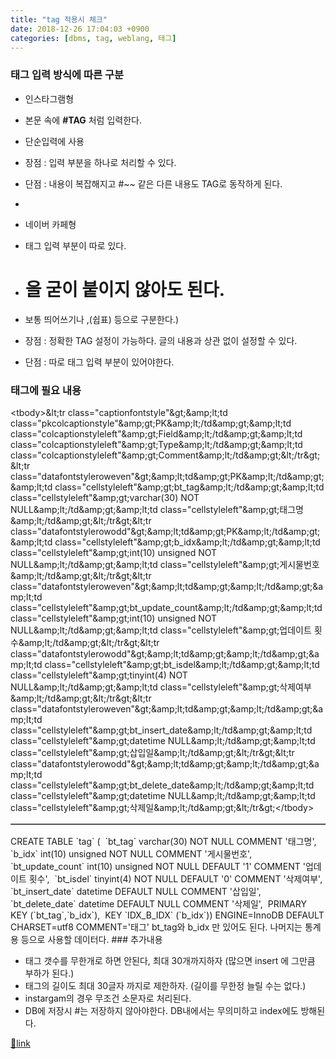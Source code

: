 ```yaml
---
title: "tag 적용시 체크"
date: 2018-12-26 17:04:03 +0900
categories: [dbms, tag, weblang, 태그]
---
```


### 태그 입력 방식에 따른 구분

- 인스타그램형
- 본문 속에 **#TAG** 처럼 입력한다.
- 단순입력에 사용
- 장점 : 입력 부분을 하나로 처리할 수 있다.
- 단점 : 내용이 복잡해지고 #~~ 같은 다른 내용도 TAG로 동작하게 된다.
-   


- 네이버 카페형
- 태그 입력 부분이 따로 있다.
- # 을 굳이 붙이지 않아도 된다.
- 보통 띄어쓰기나 ,(쉽표) 등으로 구분한다.)
- 장점 : 정확한 TAG 설정이 가능하다. 글의 내용과 상관 없이 설정할 수 있다.
- 단점 : 따로 태그 입력 부분이 있어야한다.


### 태그에 필요 내용

<table border="1" class="statustablestyle" width="">&lt;tbody&gt;&amp;lt;tr class="captionfontstyle"&amp;gt;&amp;amp;lt;td class="pkcolcaptionstyle"&amp;amp;gt;PK&amp;amp;lt;/td&amp;amp;gt;&amp;amp;lt;td class="colcaptionstyleleft"&amp;amp;gt;Field&amp;amp;lt;/td&amp;amp;gt;&amp;amp;lt;td class="colcaptionstyleleft"&amp;amp;gt;Type&amp;amp;lt;/td&amp;amp;gt;&amp;amp;lt;td class="colcaptionstyleleft"&amp;amp;gt;Comment&amp;amp;lt;/td&amp;amp;gt;&amp;lt;/tr&amp;gt;&amp;lt;tr class="datafontstyleroweven"&amp;gt;&amp;amp;lt;td&amp;amp;gt;PK&amp;amp;lt;/td&amp;amp;gt;&amp;amp;lt;td class="cellstyleleft"&amp;amp;gt;bt_tag&amp;amp;lt;/td&amp;amp;gt;&amp;amp;lt;td class="cellstyleleft"&amp;amp;gt;varchar(30) NOT NULL&amp;amp;lt;/td&amp;amp;gt;&amp;amp;lt;td class="cellstyleleft"&amp;amp;gt;태그명&amp;amp;lt;/td&amp;amp;gt;&amp;lt;/tr&amp;gt;&amp;lt;tr class="datafontstylerowodd"&amp;gt;&amp;amp;lt;td&amp;amp;gt;PK&amp;amp;lt;/td&amp;amp;gt;&amp;amp;lt;td class="cellstyleleft"&amp;amp;gt;b_idx&amp;amp;lt;/td&amp;amp;gt;&amp;amp;lt;td class="cellstyleleft"&amp;amp;gt;int(10) unsigned NOT NULL&amp;amp;lt;/td&amp;amp;gt;&amp;amp;lt;td class="cellstyleleft"&amp;amp;gt;게시물번호&amp;amp;lt;/td&amp;amp;gt;&amp;lt;/tr&amp;gt;&amp;lt;tr class="datafontstyleroweven"&amp;gt;&amp;amp;lt;td&amp;amp;gt;&amp;amp;lt;/td&amp;amp;gt;&amp;amp;lt;td class="cellstyleleft"&amp;amp;gt;bt_update_count&amp;amp;lt;/td&amp;amp;gt;&amp;amp;lt;td class="cellstyleleft"&amp;amp;gt;int(10) unsigned NOT NULL&amp;amp;lt;/td&amp;amp;gt;&amp;amp;lt;td class="cellstyleleft"&amp;amp;gt;업데이트 횟수&amp;amp;lt;/td&amp;amp;gt;&amp;lt;/tr&amp;gt;&amp;lt;tr class="datafontstylerowodd"&amp;gt;&amp;amp;lt;td&amp;amp;gt;&amp;amp;lt;/td&amp;amp;gt;&amp;amp;lt;td class="cellstyleleft"&amp;amp;gt;bt_isdel&amp;amp;lt;/td&amp;amp;gt;&amp;amp;lt;td class="cellstyleleft"&amp;amp;gt;tinyint(4) NOT NULL&amp;amp;lt;/td&amp;amp;gt;&amp;amp;lt;td class="cellstyleleft"&amp;amp;gt;삭제여부&amp;amp;lt;/td&amp;amp;gt;&amp;lt;/tr&amp;gt;&amp;lt;tr class="datafontstyleroweven"&amp;gt;&amp;amp;lt;td&amp;amp;gt;&amp;amp;lt;/td&amp;amp;gt;&amp;amp;lt;td class="cellstyleleft"&amp;amp;gt;bt_insert_date&amp;amp;lt;/td&amp;amp;gt;&amp;amp;lt;td class="cellstyleleft"&amp;amp;gt;datetime NULL&amp;amp;lt;/td&amp;amp;gt;&amp;amp;lt;td class="cellstyleleft"&amp;amp;gt;삽입일&amp;amp;lt;/td&amp;amp;gt;&amp;lt;/tr&amp;gt;&amp;lt;tr class="datafontstylerowodd"&amp;gt;&amp;amp;lt;td&amp;amp;gt;&amp;amp;lt;/td&amp;amp;gt;&amp;amp;lt;td class="cellstyleleft"&amp;amp;gt;bt_delete_date&amp;amp;lt;/td&amp;amp;gt;&amp;amp;lt;td class="cellstyleleft"&amp;amp;gt;datetime NULL&amp;amp;lt;/td&amp;amp;gt;&amp;amp;lt;td class="cellstyleleft"&amp;amp;gt;삭제일&amp;amp;lt;/td&amp;amp;gt;&amp;lt;/tr&amp;gt;&lt;/tbody&gt;</table>  
CREATE TABLE `tag` (  `bt_tag` varchar(30) NOT NULL COMMENT '태그명',  `b_idx` int(10) unsigned NOT NULL COMMENT '게시물번호',  `bt_update_count` int(10) unsigned NOT NULL DEFAULT '1' COMMENT '업데이트 횟수',  `bt_isdel` tinyint(4) NOT NULL DEFAULT '0' COMMENT '삭제여부',  `bt_insert_date` datetime DEFAULT NULL COMMENT '삽입일',  `bt_delete_date` datetime DEFAULT NULL COMMENT '삭제일',  PRIMARY KEY (`bt_tag`,`b_idx`),  KEY `IDX_B_IDX` (`b_idx`)) ENGINE=InnoDB DEFAULT CHARSET=utf8 COMMENT='태그'  
bt_tag와 b_idx 만 있어도 된다. 나머지는 통계용 등으로 사용할 데이터다.  
### 추가내용

- 태그 갯수를 무한개로 하면 안된다, 최대 30개까지하자 (많으면 insert 에 그만큼 부하가 된다.)
- 태그의 길이도 최대 30글자 까지로 제한하자. (길이를 무한정 늘릴 수는 없다.)
- instargam의 경우 무조건 소문자로 처리된다.
- DB에 저장시 #는 저장하지 않아야한다. DB내에서는 무의미하고 index에도 방해된다.




[🔗link](http://www.mins01.com/mh/tech/read/1224)